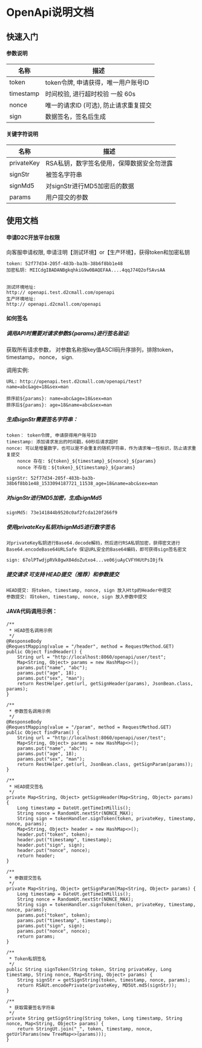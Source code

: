 #	OpenApi说明文档

## 快速入门

#### 参数说明

名称			| 	描述                      			
------------|-----------------------------
token		|	token令牌, 申请获得，唯一用户账号ID
timestamp	|	时间校验, 进行超时校验 一般 60s
nonce		|	唯一的请求ID (可选), 防止请求重复提交
sign		|	数据签名，签名后生成

#### 关键字符说明

名称			| 	描述                      			
------------|-----------------------------
privateKey	|	RSA私钥，数字签名使用，保障数据安全勿泄露
signStr		|	被签名字符串
signMd5		|	对signStr进行MD5加密后的数据
params		|	用户提交的参数
			
## 使用文档

#### 申请D2C开放平台权限

向客服申请权限, 申请注明【测试环境】or【生产环境】，获得token和加密私钥
	
	token: 52f77d34-205f-483b-ba3b-38b6f8bb1e48
	加密私钥: MIICdgIBADANBgkqhkiG9w0BAQEFAA....4qqJ74Q2ofSAvsAA
	

	测试环境地址:
	http://	openapi.test.d2cmall.com/openapi
	生产环境地址:
	http://	openapi.d2cmall.com/openapi
	
	
#### 如何签名
	
##### 调用API时需要对请求参数${params}进行签名验证:	
		
获取所有请求参数， 对参数名称按key值ASCII码升序排列，排除token， timestamp， nonce， sign.
	
调用实例:

	URL: http://openapi.test.d2cmall.com/openapi/test?name=abc&age=18&sex=man
	
	排序前${params}: name=abc&age=18&sex=man
	排序后${params}: age=18&name=abc&sex=man

##### 生成signStr需要签名字符串：

	token： token令牌, 申请获得用户账号ID	
	timestamp: 添加请求发出的时间戳，60秒后请求超时
	nonce: 可以是增量数字，也可以是不会重复的随机字符串，作为请求唯一性标识，防止请求重复提交
		nonce 存在: ${token}_${timestamp}_${nonce}_${params}
		nonce 不存在：${token}_${timestamp}_${params}
	
	signStr: 52f77d34-205f-483b-ba3b-38b6f8bb1e48_1533094187721_11538_age=18&name=abc&sex=man
	
##### 对signStr进行MD5加密，生成signMd5

	signMd5: 73e141844b9520c0af2fcda120f266f9

##### 使用privateKey私钥对signMd5进行数字签名
	
	对privateKey私钥进行Base64.decode解码，然后进行RSA私钥加密，获得密文进行Base64.encodeBase64URLSafe 保证URL安全的Base64编码，即可获得sign签名密文
	
	sign: 67olPTwdjpRVk8gwX04doZutxo4...ve06juAyCVFYHUtPsI0jfk

##### 提交请求 可支持 HEAD提交（推荐）和参数提交
	
	HEAD提交: 将token, timestamp, nonce, sign 放入Http的Header中提交
	参数提交: 将token, timestamp, nonce, sign 放入参数中提交

#### JAVA代码调用示例：

	/**
	 * HEAD签名调用示例
	 */
	@ResponseBody
	@RequestMapping(value = "/header", method = RequestMethod.GET)
	public Object findHeader() {
		String url = "http://localhost:8060/openapi/user/test";
		Map<String, Object> params = new HashMap<>();
		params.put("name", "abc");
		params.put("age", 18);
		params.put("sex", "man");
		return RestHelper.get(url, getSignHeader(params), JsonBean.class, params);
	}
	
	/**
	 * 参数签名调用示例
	 */
	@ResponseBody
	@RequestMapping(value = "/param", method = RequestMethod.GET)
	public Object findParam() {
		String url = "http://localhost:8060/openapi/user/test";
		Map<String, Object> params = new HashMap<>();
		params.put("name", "abc");
		params.put("age", 18);
		params.put("sex", "man");
		return RestHelper.get(url, JsonBean.class, getSignParam(params));
	}
	
	/**
	 * HEAD提交签名
	 */
	private Map<String, Object> getSignHeader(Map<String, Object> params) {
		Long timestamp = DateUt.getTimeInMillis();
		String nonce = RandomUt.nextStr(NONCE_MAX);
		String sign = tokenHandler.signToken(token, privateKey, timestamp, nonce, params);
		Map<String, Object> header = new HashMap<>();
		header.put("token", token);
		header.put("timestamp", timestamp);
		header.put("sign", sign);
		header.put("nonce", nonce);
		return header;
	}
	
	/**
	 * 参数提交签名
	 */
	private Map<String, Object> getSignParam(Map<String, Object> params) {
		Long timestamp = DateUt.getTimeInMillis();
		String nonce = RandomUt.nextStr(NONCE_MAX);
		String sign = tokenHandler.signToken(token, privateKey, timestamp, nonce, params);
		params.put("token", token);
		params.put("timestamp", timestamp);
		params.put("sign", sign);
		params.put("nonce", nonce);
		return params;
	}
	
	/**
	 * Token私钥签名
	 */
	public String signToken(String token, String privateKey, Long timestamp, String nonce, Map<String, Object> params) {
		String signStr = getSignString(token, timestamp, nonce, params);
		return RSAUt.encodePrivate(privateKey, MD5Ut.md5(signStr));
	}
	
	/**
	 * 获取需要签名字符串
	 */
	private String getSignString(String token, Long timestamp, String nonce, Map<String, Object> params) {
		return StringUt.join("_", token, timestamp, nonce, getUrlParams(new TreeMap<>(params)));
	}


